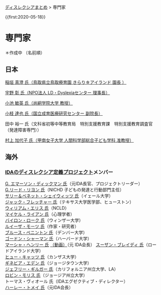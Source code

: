 <p class="breadcrumbs"><a href="index.md">ディスレクシアまとめ</a> > 専門家

{{first:2020-05-18}}

# 専門家

＊作成中
（名前順）

## 日本

[稲垣 真澄 氏（鳥取県立鳥取療育園 きらり☆アイランド 園長 ）](https://researchmap.jp/read0000229)

[宇野 彰 氏（NPO法人 LD・Dyslexiaセンター 理事長）](https://researchmap.jp/read0202502)

[小池 敏英 氏（尚絅学院大学 教授）](https://www.shokei.jp/institution/research/teacher/item.php?p=94)

[小枝 達也 氏（国立成育医療研究センター 副院長）](https://www.ncchd.go.jp/hospital/about/doctor/heart/k02.html)

田中 裕一 氏（文科省初等中等教育局　特別支援教育課　特別支援教育調査官（発達障害専門））

[村上 加代子 氏（甲南女子大学 人間科学部総合子ども学科 准教授）](https://researchmap.jp/kayoko_mkm)

## 海外
### [IDAのディスレクシア定義プロジェクト](../what-is-dyslexia/ida-definition.md)メンバー
[G. エマーソン・ディックマン 氏](https://www.emersondickman.com/)（元IDA長官、プロジェクトリーダー）  
[G.リード・リヨン 氏](https://childrenofthecode.org/interviews/lyon.htm)（NICHD 子どもの発達と行動部門主任）  
[サリー＆ベネット・シェイウィッツ 氏](https://www.nytimes.com/2018/09/21/health/dyslexia-shaywitz-yale.html)（イェール大学）  
[ジャック・フレッチャー 氏](https://uh.edu/class/psychology/about/people/jack-fletcher/)（テキサス大学医学部、ヒューストン）  
[ウィリアム・エリス 氏](https://www.baltimoresun.com/news/bs-xpm-1995-11-12-1995316090-story.html)（NCLD）  
[マイケル・ライアン 氏](http://dyslexiahelp.umich.edu/dyslexics/letter-from-dr-ryan)（心理学者）  
[バイロン・ローク 氏](https://www.tandfonline.com/doi/abs/10.1080/13854046.2011.638043?journalCode=ntcn20)（ウィンザー大学）  
[ルイーザ・モーツ 氏](http://www.louisamoats.com/)（作家・研究者）  
[ブルース・ペニントン 氏](https://www.du.edu/ahss/psychology/facultystaffstudents/faculty-listing/pennington.html)（デンバー大学）  
[ゴードン・シャーマン 氏](https://www.thenewgrange.org/about/gordon-sherman/)（ハーバード大学）  
[マーシャ・ヘンリー 氏](https://products.brookespublishing.com/cw_contributorinfo.aspx?ContribID=2053&Name=Marcia+K.+Henry%2C+Ph.D.) [（動画）](https://www.youtube.com/watch?v=bi3rMHMWX1U)（元 IDA会長）
[スーザン・ブレイディ 氏](https://web.uri.edu/psychology/meet/susan-brady/)（ロードアイランド大学）  
[ヒュー・キャッツ 氏](https://directory.cci.fsu.edu/hugh-catts/)（カンザス大学）  
[ギネビア・エデン 氏](https://gufaculty360.georgetown.edu/s/contact/00336000014RdJHAA0/guinevere-eden)（ジョージタウン大学）  
[ジェフリー・ギルガー 氏](https://www.ucmerced.edu/content/jeffrey-gilger)（カリフォルニア州立大学、LA）  
[ロビン・モリス 氏](https://cradl.gsu.edu/profile/robin-morris/)（ジョージア州立大学）  
トーマス・ヴィオール 氏（IDAエグゼクティブ・ディレクター）  
[ハーレー・トメイ 氏](https://www.youtube.com/watch?v=-JfNtXnvgdI)（元IDA会長）